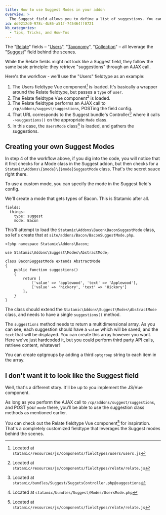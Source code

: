 ```yaml
---
title: How to use Suggest Modes in your addon
overview: >
  The Suggest field allows you to define a list of suggestions. You can get those from wherever you want: your own list, somewhere on the internet, or your local grocer.
id: dd9212d0-978c-4b86-a51f-745464ff0721
kb_categories:
  - Tips, Tricks, and How-Tos
---
```

The "[Relate](/fieldtypes/relate)" fields – "[Users](/fieldtypes/users)", "[Taxonomy](/fieldtypes/taxonomy)", "[Collection](/fieldtypes/collection)" – all leverage the "[Suggest](/fieldtypes/suggest)" field behind the scenes.

While the Relate fields might not look like a Suggest field, they follow the same basic principle: they retrieve "suggestions" through an AJAX call.

Here's the workflow - we'll use the "Users" fieldtype as an example:

1. The Users fieldtype Vue component[^1] is loaded. It's basically a wrapper around the Relate fieldtype, but passes a `type` of `user`.
2. The Relate fieldtype Vue component[^2] is loaded.
3. The Relate fieldtype performs an AJAX call to `/cp/addons/suggest/suggestions`, POSTing the field config.
4. That URL corresponds to the Suggest bundle's Controller[^3] where it calls `->suggestions()` on the appropriate `Mode` class.
5. In this case, the `UsersMode` class[^4] is loaded, and gathers the suggestions.

## Creating your own Suggest Modes

In step 4 of the workflow above, if you dig into the code, you will notice that it first checks for a Mode class in the Suggest addon, but then checks for a `Statamic\Addons\{$mode}\{$mode}SuggestMode` class. That's the secret sauce right there.

To use a custom mode, you can specify the mode in the Suggest field's config.

We'll create a mode that gets types of Bacon. This is Statamic after all.

``` .language-yaml
fields:
  things:
    type: suggest
    mode: Bacon
```

This'll attempt to load the `Statamic\Addons\Bacon\BaconSuggestMode` class, so let's create that at `site/addons/Bacon/BaconSuggestMode.php`.

``` .language-php
<?php namespace Statamic\Addons\Bacon;

use Statamic\Addons\Suggest\Modes\AbstractMode;

class BaconSuggestMode extends AbstractMode
{
    public function suggestions()
    {
        return [
            ['value' => 'applewood', 'text' => 'Applewood'],
            ['value' => 'hickory', 'text' => 'Hickory']
        ];
    }
}
```

The class should extend the `Statamic\Addons\Suggest\Modes\AbstractMode` class, and needs to have a single `suggestions()` method.

The `suggestions` method needs to return a multidimensional array. As you can see, each suggestion should have a `value` which will be saved, and the `text` that will be displayed. You can create this array however you want. Here we've just hardcoded it, but you could perform third party API calls, retrieve content, whatever!

You can create optgroups by adding a third `optgroup` string to each item in the array.

## I don't want it to look like the Suggest field

Well, that's a different story. It'll be up to you implement the JS/Vue component.

As long as you perform the AJAX call to `/cp/addons/suggest/suggestions`, and POST your `mode` there, you'll be able to use the suggestion class methods as mentioned earlier.

You can check out the Relate fieldtype Vue component[^2] for inspiration. That's a completely customized fieldtype that leverages the Suggest modes behind the scenes.



[^1]: Located at `statamic/resources/js/components/fieldtypes/users/users.js`
[^2]: Located at `statamic/resources/js/components/fieldtypes/relate/relate.js`
[^3]: Located at `statamic/bundles/Suggest/SuggetsController.php@suggestions`
[^4]: Located at `statamic/bundles/Suggest/Modes/UsersMode.php`
